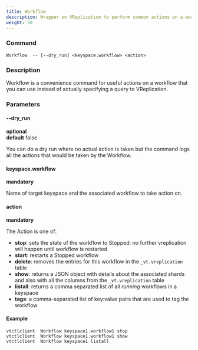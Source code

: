 ```yaml
---
title: Workflow
description: Wrapper on VReplication to perform common actions on a workflow
weight: 50
---
```


### Command

```
Workflow  -- [--dry_run] <keyspace.workflow> <action>
```

### Description

Workflow is a convenience command for useful actions on a workflow that you can use instead of
actually specifying a query to VReplication.

### Parameters

#### --dry_run
**optional**\
**default** false

<div class="cmd">
You can do a dry run where no actual action is taken but the command logs all the actions that would be taken by the Workflow.
</div>

#### keyspace.workflow
**mandatory**

<div class="cmd">
Name of target keyspace and the associated workflow to take action on.
</div>

#### action
**mandatory**

<div class="cmd">
The Action is one of:

* **stop**: sets the state of the workflow to Stopped: no further vreplication will happen until workflow is restarted
* **start**: restarts a Stopped workflow
* **delete**: removes the entries for this workflow in the `_vt.vreplication` table
* **show**: returns a JSON object with details about the associated shards and also with all the columns
    from the `_vt.vreplication` table
* **listall**: returns a comma separated list of all *running* workflows in a keyspace
* **tags**: a comma-separated list of key:value pairs that are used to tag the workflow
</div>

#### Example
```
vtctlclient  Workflow keyspace1.workflow1 stop
vtctlclient  Workflow keyspace1.workflow1 show
vtctlclient  Workflow keyspace1 listall
```
